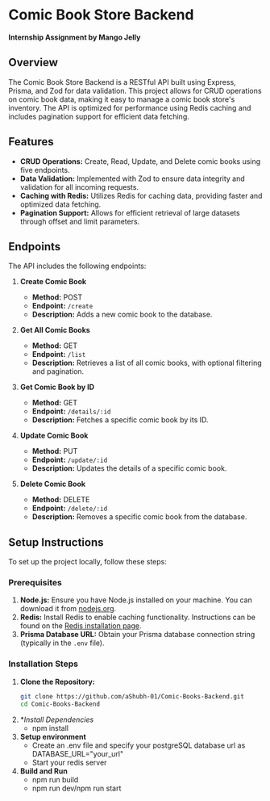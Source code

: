 # Comic Book Store Backend

**Internship Assignment by Mango Jelly**

## Overview

The Comic Book Store Backend is a RESTful API built using Express, Prisma, and Zod for data validation. This project allows for CRUD operations on comic book data, making it easy to manage a comic book store's inventory. The API is optimized for performance using Redis caching and includes pagination support for efficient data fetching.

## Features

- **CRUD Operations:** Create, Read, Update, and Delete comic books using five endpoints.
- **Data Validation:** Implemented with Zod to ensure data integrity and validation for all incoming requests.
- **Caching with Redis:** Utilizes Redis for caching data, providing faster and optimized data fetching.
- **Pagination Support:** Allows for efficient retrieval of large datasets through offset and limit parameters.

## Endpoints

The API includes the following endpoints:

1. **Create Comic Book**
   - **Method:** POST
   - **Endpoint:** `/create`
   - **Description:** Adds a new comic book to the database.

2. **Get All Comic Books**
   - **Method:** GET
   - **Endpoint:** `/list`
   - **Description:** Retrieves a list of all comic books, with optional filtering and pagination.

3. **Get Comic Book by ID**
   - **Method:** GET
   - **Endpoint:** `/details/:id`
   - **Description:** Fetches a specific comic book by its ID.

4. **Update Comic Book**
   - **Method:** PUT
   - **Endpoint:** `/update/:id`
   - **Description:** Updates the details of a specific comic book.

5. **Delete Comic Book**
   - **Method:** DELETE
   - **Endpoint:** `/delete/:id`
   - **Description:** Removes a specific comic book from the database.

## Setup Instructions

To set up the project locally, follow these steps:

### Prerequisites

1. **Node.js:** Ensure you have Node.js installed on your machine. You can download it from [nodejs.org](https://nodejs.org/).
2. **Redis:** Install Redis to enable caching functionality. Instructions can be found on the [Redis installation page](https://redis.io/docs/getting-started/installation/).
3. **Prisma Database URL:** Obtain your Prisma database connection string (typically in the `.env` file).

### Installation Steps

1. **Clone the Repository:**
   ```bash
   git clone https://github.com/aShubh-01/Comic-Books-Backend.git
   cd Comic-Books-Backend
2. **Install Dependencies*
   - npm install
3. **Setup environment**
   - Create an .env file and specify your postgreSQL database url as DATABASE_URL="your_url"
   - Start your redis server
4. **Build and Run**
   - npm run build
   - npm run dev/npm run start
